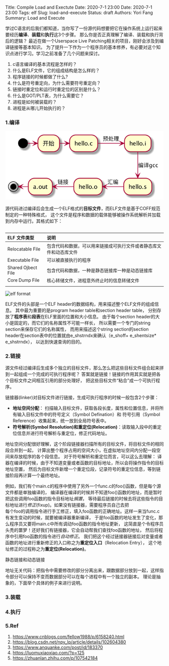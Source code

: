 Title:  Compile Load and Exectute
Date: 2020-7-1 23:00
Date: 2020-7-1 23:00
Tags: elf
Slug: load-and-execute
Status: draft
Authors: Yori Fang
Summary: Load and Execute

学过C语言的后我们都知道，当你写了一份源代码想要把它在操作系统上运行起来要经历**编译**、**装载**和**执行**这3个步骤。
那么你是否正真理解了编译、装载和执行背后的逻辑？
最近在做一个Userspace Live Patching相关的项目，刚好会涉及到编译链接等基本知识。
为了提升一下作为一个程序员的基本修养，有必要对这个知识点进行学习。学习之前准备了几个问题来探讨。

1. c语言编译的基本流程是怎样的？
2. 什么是ELF文件，它的组成结构是怎么样的？
3. 程序链接的时候都做了什么?
4. 什么是符号重定向，为什么需要符号重定向？
5. 链接时重定位和运行时重定位的区别是什么？
6. 什么是GOT/PLT表，为什么需要它？
7. 进程是如何被装载的？
8. 进程是从哪儿开始执行的？

### 1.编译

![comiple load and execute](../images/compile-load-and-store.png)

源代码进过编译后会生成一个ELF格式的**目标文件**，而ELF文件是基于COFF规范制定的一种特殊格式，
这个文件是程序和数据的载体能够被操作系统解析并加载到内存中运行。其格式如下：


```bash

```


| ELF 文件类型       | 说明                                                               |
| :----------------- | :----------------------------------------------------------------- |
| Relocatable File   | 包含代码和数据，可以用来链接成可执行文件或者静态库文件和动态库文件 |
| Executable File    | 可以被直接执行的程序                                               |
| Shared Ojbect File | 包含代码和数据，一种是静态链接库一种是动态链接库                       |
| Core Dump File     | 核心转储文件，进程意外终止时的信息转储文件                         |
|                    |



![elf format](http://luomuxiaoxiao.com/wp-content/uploads/2018/10/cs01-elf.png)

ELF文件的头部是一个ELF header的数据结构，用来描述整个ELF文件的组成信息。
其中最为重要的是program header table和section header table，
分别存放了**程序表**和**段表**在ELF里面的位置和大小信息。
由于每个section header的大小是固定的，而它们的名称属性不可能一样长，
所以需要一个专门的string section来保存它们的名称属性，
而用来描述这个string section的section header在section表中的位置就由e_shstrndx来确认（e_shoff+ e_shentsize* e_shstrndx），
以达到快速查询的目的。


### 2.链接

源文件经过编译后生成多个独立的目标文件，那么怎么把这些目标文件组合起来拼到一起组成一个完成的可执行程序呢？
答案就是链接！链接的作用其实就是把各个目标文件之间相互引用的部分处理好，
把这些目标文件“粘合”成一个可执行程序。

链接器(linker)对目标文件进行链接，生成可执行程序的时候一般包含2个步骤：

* **地址空间分配**： 扫描输入目标文件，获取各段长度，属性和位置信息，并将所有输入目标文件中的符号定义（Symbol Defination）和
  符号引用（Symbol Reference）收集起来，统一放到全局符号表中。
* **符号解析(Symbol Resolution)和重定位(Relocation)**：读取输入段中的重定位信息并进行符号解析与重定位，修正代码地址。

地址空间分配很好理解，这个阶段链接器扫描所有的目标文件，将目标文件的相同段合并到一起，
计算出整个程序占用的空间大小，在虚拟地址空间内分配一段空间来存放程序的各个段信息。
对于符号解析和重定位而言，可以这么去理解：
译器在编译的时候，由于不知道变量或者函数的目标地址，所以会将操作指令的目标地址空置，
然后为目标文件新增一个重定位段，记录符号的重定位信息，等到链接阶段再计算一个最终地址。

例如，我们有个main.c的程序中使用了另外一个func.c的foo()函数，但是每个源文件都是单独编译的，
编译器在编译的时候并不知道foo()函数的地址，而是暂时把这些调用foo函数的指令目标地址*搁置*，
等待最后链接的时候去将这些指令的目标地址进行*修正*(fixup)。如果没有链接器，需要程序员自己去把   
每个foo的调用指令进行手工修正，填入foo函数的正确地址。这样一来当func.c有发生变动的时候，就要被编译器重新编译，
于是foo函数的地址发生了变化，那么程序员又要将main.c中所有调动foo函数的指令地址更新，
这简直是个令程序员头秃的噩梦！还好我们有链接器，它会自动帮我们查找foo函数的地址，
然后将程序中引用foo函数的指令进行*自动修正*。
我们把这个经过链接器链接后对变量或者函数的地址进行重新修正的入口称之为**重定位入口**（Relocation Entry），
这个地址修正的过程称之为**重定位(Relocation)**。

静态链接和动态链接

地址无关代码：把指令中需要修改的部分分离出来，跟数据部分放到一起，这样指令部分可以保持不变而数据部分可以在每个进程中有一个独立的副本。
理论是抽象的，下面举个具体的例子来进行说明。


### 3.装载


### 4.执行




### 5.Ref

1. https://www.cnblogs.com/fellow1988/p/6158240.html
2. https://blog.csdn.net/npy_lp/article/details/102604380
3. https://www.anquanke.com/post/id/183370
4. https://luomuxiaoxiao.com/?p=125
5. https://zhuanlan.zhihu.com/p/107542184